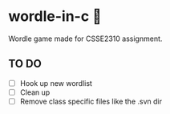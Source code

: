 # wordle-in-c 🎉
Wordle game made for CSSE2310 assignment.

## TO DO
- [ ] Hook up new wordlist
- [ ] Clean up
- [ ] Remove class specific files like the .svn dir
